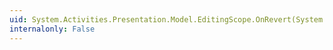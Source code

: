 ```yaml
---
uid: System.Activities.Presentation.Model.EditingScope.OnRevert(System.Boolean)
internalonly: False
---
```


